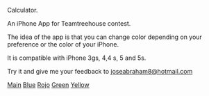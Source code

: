 Calculator.

An iPhone App for Teamtreehouse contest.

The idea of ​​the app is that you can change color depending on your preference or the color of your iPhone. 

It is compatible with iPhone 3gs, 4,4 s, 5 and 5s. 

Try it and give me your feedback to joseabraham8@hotmail.com

[Main](http://i.imgur.com/EGVVsww)
[Blue](http://i.imgur.com/9F1z3tW)
[Rojo](http://i.imgur.com/jlRUwhp)
[Green](http://i.imgur.com/hpGajY1)
[Yellow](http://i.imgur.com/PIIoQu2)
